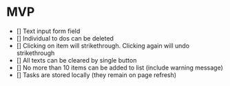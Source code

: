 # MVP

- [] Text input form field
- [] Individual to dos can be deleted
- [] Clicking on item will strikethrough. Clicking again will undo strikethrough
- [] All texts can be cleared by single button
- [] No more than 10 items can be added to list (include warning message)
- [] Tasks are stored locally (they remain on page refresh)
